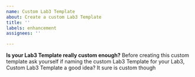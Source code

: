 ```yaml
---
name: Custom Lab3 Template
about: Create a custom Lab3 Template
title: ''
labels: enhancement
assignees: ''

---
```


**Is your Lab3 Template really custom enough?**
Before creating this custom template ask yourself if naming the custom Lab3 Template for your Lab3, Custom Lab3 Template a good idea? It sure is custom though
